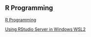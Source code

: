 ## R Programming

[R Programming](https://www.coursera.org/learn/r-programming)

[Using RStudio Server in Windows WSL2](https://support.rstudio.com/hc/en-us/articles/360049776974-Using-RStudio-Server-in-Windows-WSL2)
